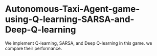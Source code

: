 # Autonomous-Taxi-Agent-game-using-Q-learning-SARSA-and-Deep-Q-learning
We implement Q-learning, SARSA, and Deep Q-learning in this game. we compare their performance.
